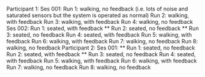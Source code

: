 Participant 1:
Ses 001:
Run 1: walking, no feedback (i.e. lots of noise and saturated sensors but the system is operated as normal)
Run 2: walking, with feedback
Run 3: walking, with feedback
Run 4: walking, no feedback
Ses 002:
Run 1: seated, with feedback
** Run 2: seated, no feedback
** Run 3: seated, no feedback
Run 4: seated, with feedback
Run 5: walking, with feedback
Run 6: walking, with feedback
Run 7: walking, no feedback
Run 8: walking, no feedback
Participant 2:
Ses 001:
** Run 1: seated, no feedback
Run 2: seated, with feedback
** Run 3: seated, no feedback
Run 4: seated, with feedback
Run 5: walking, with feedback
Run 6: walking, with feedback
Run 7: walking, no feedback
Run 8: walking, no feedback